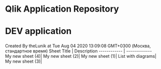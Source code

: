 # Qlik Application Repository 
# DEV application
### 
Created By theLunik at Tue Aug 04 2020 13:09:08 GMT+0300 (Москва, стандартное время)
Sheet Title | Description
------------ | -------------
My new sheet (4)|
My new sheet (2)|
My new sheet (1)|
List with diagrams|
My new sheet (3)|
